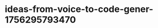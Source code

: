# ideas-from-voice-to-code-gener-1756295793470
```json [ { "title": "Voice-Driven Code Review Assistant", "description": "أداة تستخدم الذكاء الاصطناعي لتحليل الشيفرة البرمجية من خلال الأوامر الصوتية وتقديم ملاحظات فورية حول الأخطاء والممارسات الجيدة.", "mvp_plan": "إنشاء واجهة بسيطة حيث يمكن للمستخدمين تحميل الشيفرة البرمجية، ثم استخدام الأوامر الصوتية لتحليل الشيفرة. استخدام نموذج AI لتحليل...
